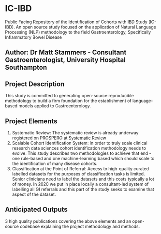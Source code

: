 # IC-IBD
Public Facing Repository of the Identification of Cohorts with IBD Study (IC-IBD). An open source study focused on the application of Natural Language Processing (NLP) methodology to the field Gastroenterology, Specifically Inflammatory Bowel Disease

## Author: Dr Matt Stammers - Consultant Gastroenterologist, University Hospital Southampton

## Project Description

This study is committed to generating open-source reproducible methodology to build a firm foundation for the establishment of language-based models applied to Gastroenterology.

## Project Elements

1. Systematic Review: The systematic review is already underway registered on PROSPERO at [Systematic Review](https://www.crd.york.ac.uk/PROSPERO/display_record.php?RecordID=388310)
2. Scalable Cohort Identification System: In order to truly scale clinical research data sciences cohort identification methodology needs to evolve. This study describes two methodologies to achieve that end - one rule-based and one machine-learning based which should scale to the identification of many disease cohorts.
3. Classification at the Point of Referral: Access to high-quality curated labelled datasets for the purposes of classification tasks is limited. Senior clinicians need to label the datasets and this costs typically a lot of money. In 2020 we put in place locally a consultant-led system of labelling all GI referrals and this part of the study seeks to examine that aspect of the dataset. 

## Anticipated Outputs

3 high quality publications covering the above elements and an open-source codebase explaining the project methodology and methods.
